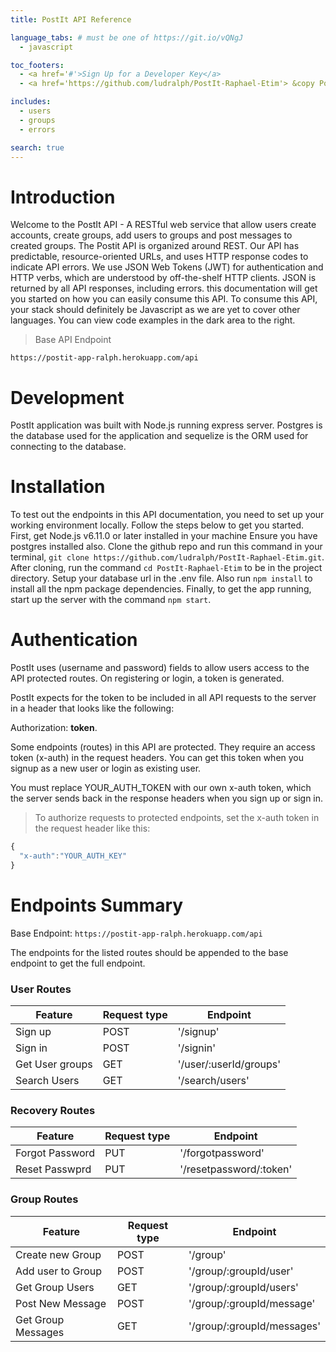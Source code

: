 ```yaml
---
title: PostIt API Reference

language_tabs: # must be one of https://git.io/vQNgJ
  - javascript

toc_footers:
  - <a href='#'>Sign Up for a Developer Key</a>
  - <a href='https://github.com/ludralph/PostIt-Raphael-Etim'> &copy PostIt API by Raphael Etim</a>

includes:
  - users
  - groups
  - errors

search: true
---
```


# Introduction
Welcome to the PostIt API - A RESTful web service that allow users create accounts, create groups, add users to groups and post messages to created groups. The Postit API is organized around REST. Our API has predictable, resource-oriented URLs, and uses HTTP response codes to indicate API errors. We use JSON Web Tokens (JWT) for authentication and HTTP verbs, which are understood by off-the-shelf HTTP clients. JSON is returned by all API responses, including errors. this documentation will get you started on how you can easily consume this API. To consume this API, your stack should definitely be Javascript as we are yet to cover other languages. You can view code examples in the dark area to the right.

>Base API Endpoint

```
https://postit-app-ralph.herokuapp.com/api

```

# Development

PostIt application was built with Node.js running express server. Postgres is the database used for the application and sequelize is the ORM used for connecting to the database.

# Installation

To test out the endpoints in this API documentation, you need to set up your working environment locally. Follow the steps below to get you started.
First, get Node.js v6.11.0 or later installed in your machine Ensure you have postgres installed also. Clone the github repo and run this command in your terminal, `git clone https://github.com/ludralph/PostIt-Raphael-Etim.git`. After cloning, run the command `cd PostIt-Raphael-Etim` to be in the project directory. Setup your database url in the .env file. Also run `npm install` to install all the npm package dependencies. Finally, to get the app running, start up the server with the command `npm start`.

# Authentication
PostIt uses (username and password) fields to allow users access to the API protected routes. On registering or login, a token is generated.

PostIt expects for the token to be included in all API requests to the server in a header that looks like the following:

Authorization: **token**.

Some endpoints (routes) in this API are protected. They require an access token (x-auth) in the request headers. You can get this token when you signup as a new user or login as existing user.
<aside class="notice">You must replace YOUR_AUTH_TOKEN with our own x-auth token, which the server sends back in the response headers when you sign up or sign in.</aside>

> To authorize requests to protected endpoints, set the x-auth token in the request header like this:

```javascript
{
  "x-auth":"YOUR_AUTH_KEY"
}

```

# Endpoints Summary

Base Endpoint: `https://postit-app-ralph.herokuapp.com/api`

The endpoints for the listed routes should be appended to the base endpoint to get the full endpoint.

### User Routes

Feature | Request type | Endpoint
--------| -------- | --------
Sign up | POST     | '/signup'
Sign in | POST     | '/signin'
Get User groups | GET | '/user/:userId/groups'
Search Users | GET | '/search/users'

### Recovery Routes
 
Feature | Request type | Endpoint
--------| -------- | --------
Forgot Password | PUT | '/forgotpassword'
Reset Passwprd | PUT | '/resetpassword/:token'

### Group Routes

Feature | Request type | Endpoint
--------| -------- | --------
Create new Group | POST | '/group'
Add user to Group | POST | '/group/:groupId/user'
Get Group Users | GET | '/group/:groupId/users'
Post New Message | POST | '/group/:groupId/message'
Get Group Messages | GET | '/group/:groupId/messages'